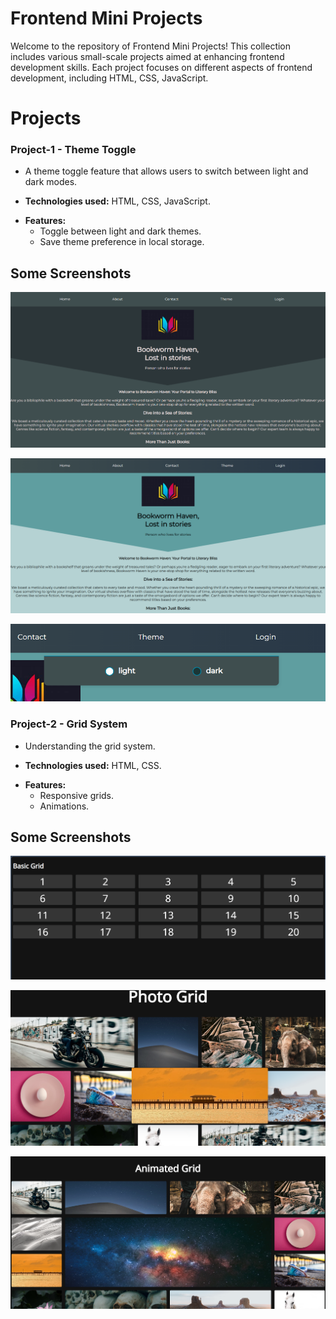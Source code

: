 # Frontend Mini Projects

Welcome to the repository of Frontend Mini Projects! This collection includes various small-scale projects aimed at enhancing frontend development skills. Each project focuses on different aspects of frontend development, including HTML, CSS, JavaScript.

# Projects
### Project-1 - Theme Toggle
- A theme toggle feature that allows users to switch between light and dark modes.

- **Technologies used:** HTML, CSS, JavaScript.  

* **Features:**  
   * Toggle between light and dark themes.  
   * Save theme preference in local storage.

## Some Screenshots 

![SS-1](https://github.com/Shreyaa173/Frontend-Mini-Projects/blob/master/Theme%20Toggle/SS.png "width = 200px")  

![SS-1](https://github.com/Shreyaa173/Frontend-Mini-Projects/blob/master/Theme%20Toggle/SS_1.png "width = 200px")  

![SS-1](https://github.com/Shreyaa173/Frontend-Mini-Projects/blob/master/Theme%20Toggle/SS_2.png "width = 200px")  

### Project-2 - Grid System
- Understanding the grid system. 

- **Technologies used:** HTML, CSS.  

* **Features:**  
   * Responsive grids.   
   * Animations.

## Some Screenshots 

[![SR-3](https://github.com/Shreyaa173/Frontend-Mini-Projects/blob/master/Grid%20System/SS-3.png)](https://github.com/Shreyaa173/Frontend-Mini-Projects/blob/master/Grid%20System/Screen%20Recording%202024-07-23%20112648.mp4)  

[![SR-2](https://github.com/Shreyaa173/Frontend-Mini-Projects/blob/master/Grid%20System/SS-2.png)](https://github.com/Shreyaa173/Frontend-Mini-Projects/blob/master/Grid%20System/Animated%20grid%20and%202%20more%20pages%20-%20Personal%20-%20Microsoft%E2%80%8B%20Edge%202024-07-23%2011-19-44.mp4)  

![SS](https://github.com/Shreyaa173/Frontend-Mini-Projects/blob/master/Grid%20System/SS.png)  

